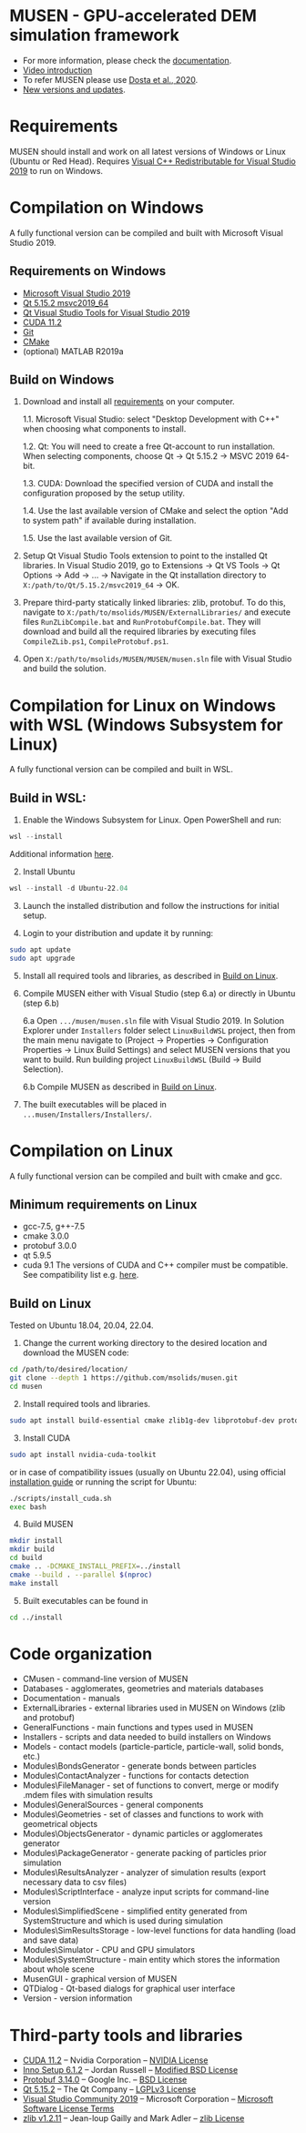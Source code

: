 # MUSEN - GPU-accelerated DEM simulation framework
- For more information, please check the [documentation](https://msolids.net/documentation). 
- [Video introduction](https://youtu.be/bH1xydzdrGY)
- To refer MUSEN please use [Dosta et al., 2020](https://doi.org/10.1016/j.softx.2020.100618).
- [New versions and updates](https://msolids.net/musen/download).


# Requirements 
MUSEN should install and work on all latest versions of Windows or Linux (Ubuntu or Red Head).
Requires [Visual C++ Redistributable for Visual Studio 2019](https://support.microsoft.com/en-us/help/2977003/the-latest-supported-visual-c-downloads) to run on Windows.


# Compilation on Windows
A fully functional version can be compiled and built with Microsoft Visual Studio 2019. 

## Requirements on Windows
- [Microsoft Visual Studio 2019](https://visualstudio.microsoft.com/downloads/)
- [Qt 5.15.2 msvc2019_64](https://download.qt.io/archive/online_installers/4.0/)
- [Qt Visual Studio Tools for Visual Studio 2019](https://marketplace.visualstudio.com/items?itemName=TheQtCompany.QtVisualStudioTools2019)
- [CUDA 11.2](https://developer.nvidia.com/cuda-11.2.0-download-archive)
- [Git](https://git-scm.com/downloads)
- [CMake](https://cmake.org/download/)
- (optional) MATLAB R2019a

## Build on Windows
1. Download and install all [requirements](#requirements-on-windows) on your computer.
	
	1.1. Microsoft Visual Studio: select "Desktop Development with C++" when choosing what components to install.
	
	1.2. Qt: You will need to create a free Qt-account to run installation. When selecting components, choose Qt → Qt 5.15.2 → MSVC 2019 64-bit. 
	
	1.3. CUDA: Download the specified version of CUDA and install the configuration proposed by the setup utility.
	
	1.4. Use the last available version of CMake and select the option "Add to system path" if available during installation.
	
	1.5. Use the last available version of Git.
2. Setup Qt Visual Studio Tools extension to point to the installed Qt libraries. In Visual Studio 2019, go to Extensions → Qt VS Tools → Qt Options → Add → ... → Navigate in the Qt installation directory to `X:/path/to/Qt/5.15.2/msvc2019_64` → OK.
3. Prepare third-party statically linked libraries: zlib, protobuf. To do this, navigate to `X:/path/to/msolids/MUSEN/ExternalLibraries/` and execute files `RunZLibCompile.bat` and `RunProtobufCompile.bat`. They will download and build all the required libraries by executing files `CompileZLib.ps1`, `CompileProtobuf.ps1`.
4. Open `X:/path/to/msolids/MUSEN/MUSEN/musen.sln` file with Visual Studio and build the solution.


# Compilation for Linux on Windows with WSL (Windows Subsystem for Linux)
A fully functional version can be compiled and built in WSL. 

## Build in WSL:
1. Enable the Windows Subsystem for Linux. Open PowerShell and run:
```PowerShell
wsl --install
```
Additional information [here](https://learn.microsoft.com/en-us/windows/wsl/install).

2. Install Ubuntu
```PowerShell
wsl --install -d Ubuntu-22.04
```

3. Launch the installed distribution and follow the instructions for initial setup.

4. Login to your distribution and update it by running:
```sh
sudo apt update
sudo apt upgrade
```

5. Install all required tools and libraries, as described in [Build on Linux](#build-on-linux). 

6. Compile MUSEN either with Visual Studio (step 6.a) or directly in Ubuntu (step 6.b)
	
	6.a Open `.../musen/musen.sln` file with Visual Studio 2019. In Solution Explorer under `Installers` folder select `LinuxBuildWSL` project, then from the main menu navigate to (Project → Properties → Configuration Properties → Linux Build Settings) and select MUSEN versions that you want to build. Run building project `LinuxBuildWSL` (Build → Build Selection).
	
	6.b Compile MUSEN as described in [Build on Linux](#build-on-linux).  
	
7. The built executables will be placed in `...musen/Installers/Installers/`.


# Compilation on Linux
A fully functional version can be compiled and built with cmake and gcc. 

## Minimum requirements on Linux
- gcc-7.5, g++-7.5
- cmake 3.0.0
- protobuf 3.0.0
- qt 5.9.5
- cuda 9.1
The versions of CUDA and C++ compiler must be compatible. See compatibility list e.g. [here](https://gist.github.com/ax3l/9489132#nvcc).

## Build on Linux 
Tested on Ubuntu 18.04, 20.04, 22.04.
1. Change the current working directory to the desired location and download the MUSEN code:
```sh
cd /path/to/desired/location/
git clone --depth 1 https://github.com/msolids/musen.git
cd musen
```
2. Install required tools and libraries.
```sh
sudo apt install build-essential cmake zlib1g-dev libprotobuf-dev protobuf-compiler libqt5opengl5-dev
```
3. Install CUDA
```sh
sudo apt install nvidia-cuda-toolkit
```
or in case of compatibility issues (usually on Ubuntu 22.04), using official [installation guide](https://docs.nvidia.com/cuda/cuda-installation-guide-linux/index.html) or running the script for Ubuntu:
```sh
./scripts/install_cuda.sh
exec bash
```
4. Build MUSEN
```sh
mkdir install
mkdir build
cd build
cmake .. -DCMAKE_INSTALL_PREFIX=../install
cmake --build . --parallel $(nproc)
make install
```
5. Built executables can be found in 
```sh
cd ../install
```

# Code organization
- CMusen - command-line version of MUSEN
- Databases - agglomerates, geometries and materials databases
- Documentation - manuals
- ExternalLibraries - external libraries used in MUSEN on Windows (zlib and protobuf)
- GeneralFunctions - main functions and types used in MUSEN 
- Installers - scripts and data needed to build installers on Windows
- Models - contact models (particle-particle, particle-wall, solid bonds, etc.)
- Modules\BondsGenerator - generate bonds between particles
- Modules\ContactAnalyzer - functions for contacts detection 
- Modules\FileManager - set of functions to convert, merge or modify .mdem files with simulation results
- Modules\GeneralSources - general components
- Modules\Geometries - set of classes and functions to work with geometrical objects
- Modules\ObjectsGenerator - dynamic particles or agglomerates generator
- Modules\PackageGenerator - generate packing of particles prior simulation
- Modules\ResultsAnalyzer - analyzer of simulation results (export necessary data to csv files)
- Modules\ScriptInterface - analyze input scripts for command-line version
- Modules\SimplifiedScene - simplified entity generated from SystemStructure and which is used during simulation
- Modules\SimResultsStorage - low-level functions for data handling (load and save data)
- Modules\Simulator - CPU and GPU simulators
- Modules\SystemStructure - main entity which stores the information about whole scene
- MusenGUI - graphical version of MUSEN
- QTDialog - Qt-based dialogs for graphical user interface
- Version - version information


# Third-party tools and libraries
- [CUDA 11.2](https://developer.nvidia.com/cuda-zone) – Nvidia Corporation – [NVIDIA License](https://docs.nvidia.com/cuda/pdf/EULA.pdf)
- [Inno Setup 6.1.2](https://jrsoftware.org/isinfo.php) – Jordan Russell – [Modified BSD License](http://www.jrsoftware.org/files/is/license.txt)
- [Protobuf 3.14.0](https://developers.google.com/protocol-buffers/) – Google Inc. – [BSD License](https://github.com/protocolbuffers/protobuf/blob/master/LICENSE)
- [Qt 5.15.2](https://www.qt.io/) – The Qt Company – [LGPLv3 License](https://doc.qt.io/qt-5/lgpl.html)
- [Visual Studio Community 2019](https://visualstudio.microsoft.com/vs/) – Microsoft Corporation – [Microsoft Software License Terms](https://visualstudio.microsoft.com/license-terms/mlt031819/)
- [zlib v1.2.11](https://www.zlib.net/) – Jean-loup Gailly and Mark Adler – [zlib License](https://www.zlib.net/zlib_license.html)
